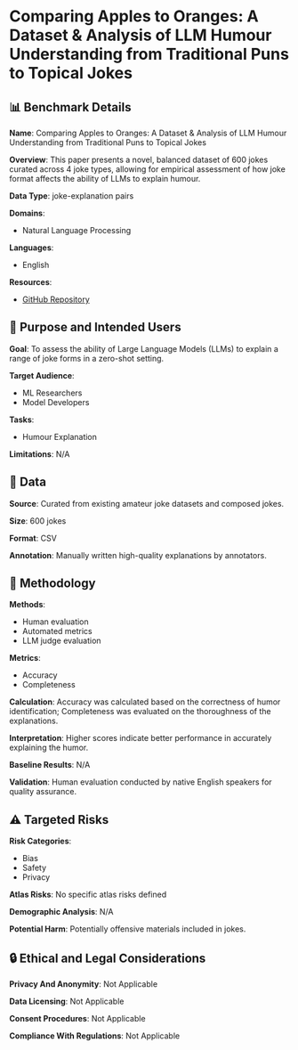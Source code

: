# Comparing Apples to Oranges: A Dataset & Analysis of LLM Humour Understanding from Traditional Puns to Topical Jokes

## 📊 Benchmark Details

**Name**: Comparing Apples to Oranges: A Dataset & Analysis of LLM Humour Understanding from Traditional Puns to Topical Jokes

**Overview**: This paper presents a novel, balanced dataset of 600 jokes curated across 4 joke types, allowing for empirical assessment of how joke format affects the ability of LLMs to explain humour.

**Data Type**: joke-explanation pairs

**Domains**:
- Natural Language Processing

**Languages**:
- English

**Resources**:
- [GitHub Repository](https://github.com/tylerL404/Comparing-Apples-to-Oranges)

## 🎯 Purpose and Intended Users

**Goal**: To assess the ability of Large Language Models (LLMs) to explain a range of joke forms in a zero-shot setting.

**Target Audience**:
- ML Researchers
- Model Developers

**Tasks**:
- Humour Explanation

**Limitations**: N/A

## 💾 Data

**Source**: Curated from existing amateur joke datasets and composed jokes.

**Size**: 600 jokes

**Format**: CSV

**Annotation**: Manually written high-quality explanations by annotators.

## 🔬 Methodology

**Methods**:
- Human evaluation
- Automated metrics
- LLM judge evaluation

**Metrics**:
- Accuracy
- Completeness

**Calculation**: Accuracy was calculated based on the correctness of humor identification; Completeness was evaluated on the thoroughness of the explanations.

**Interpretation**: Higher scores indicate better performance in accurately explaining the humor.

**Baseline Results**: N/A

**Validation**: Human evaluation conducted by native English speakers for quality assurance.

## ⚠️ Targeted Risks

**Risk Categories**:
- Bias
- Safety
- Privacy

**Atlas Risks**:
No specific atlas risks defined

**Demographic Analysis**: N/A

**Potential Harm**: Potentially offensive materials included in jokes.

## 🔒 Ethical and Legal Considerations

**Privacy And Anonymity**: Not Applicable

**Data Licensing**: Not Applicable

**Consent Procedures**: Not Applicable

**Compliance With Regulations**: Not Applicable
